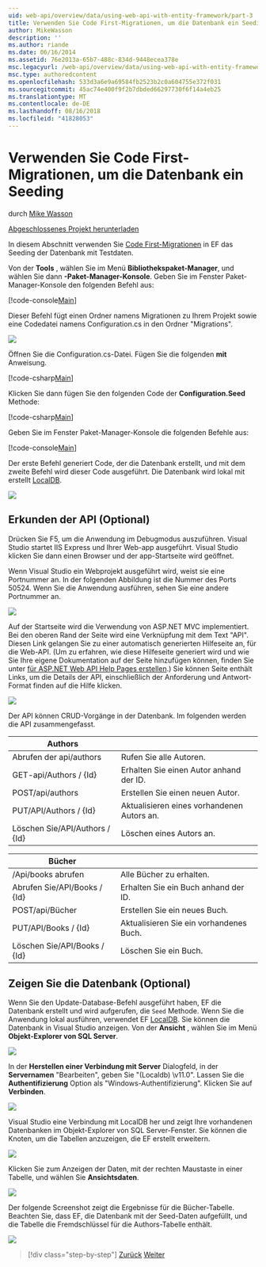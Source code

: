 ```yaml
---
uid: web-api/overview/data/using-web-api-with-entity-framework/part-3
title: Verwenden Sie Code First-Migrationen, um die Datenbank ein Seeding | Microsoft-Dokumentation
author: MikeWasson
description: ''
ms.author: riande
ms.date: 06/16/2014
ms.assetid: 76e2013a-65b7-488c-834d-9448ecea378e
msc.legacyurl: /web-api/overview/data/using-web-api-with-entity-framework/part-3
msc.type: authoredcontent
ms.openlocfilehash: 533d3a6e9a69584fb2523b2c0a604755e372f031
ms.sourcegitcommit: 45ac74e400f9f2b7dbded66297730f6f14a4eb25
ms.translationtype: MT
ms.contentlocale: de-DE
ms.lasthandoff: 08/16/2018
ms.locfileid: "41828053"
---
```

<a name="use-code-first-migrations-to-seed-the-database"></a>Verwenden Sie Code First-Migrationen, um die Datenbank ein Seeding
====================
durch [Mike Wasson](https://github.com/MikeWasson)

[Abgeschlossenes Projekt herunterladen](https://github.com/MikeWasson/BookService)

In diesem Abschnitt verwenden Sie [Code First-Migrationen](https://msdn.microsoft.com/data/jj591621) in EF das Seeding der Datenbank mit Testdaten.

Von der **Tools** , wählen Sie im Menü **Bibliothekspaket-Manager**, und wählen Sie dann **-Paket-Manager-Konsole**. Geben Sie im Fenster Paket-Manager-Konsole den folgenden Befehl aus:

[!code-console[Main](part-3/samples/sample1.cmd)]

Dieser Befehl fügt einen Ordner namens Migrationen zu Ihrem Projekt sowie eine Codedatei namens Configuration.cs in den Ordner "Migrations".

![](part-3/_static/image1.png)

Öffnen Sie die Configuration.cs-Datei. Fügen Sie die folgenden **mit** Anweisung.

[!code-csharp[Main](part-3/samples/sample2.cs)]

Klicken Sie dann fügen Sie den folgenden Code der **Configuration.Seed** Methode:

[!code-csharp[Main](part-3/samples/sample3.cs)]

Geben Sie im Fenster Paket-Manager-Konsole die folgenden Befehle aus:

[!code-console[Main](part-3/samples/sample4.cmd)]

Der erste Befehl generiert Code, der die Datenbank erstellt, und mit dem zweite Befehl wird dieser Code ausgeführt. Die Datenbank wird lokal mit erstellt [LocalDB](https://msdn.microsoft.com/library/hh510202.aspx).

![](part-3/_static/image2.png)

## <a name="explore-the-api-optional"></a>Erkunden der API (Optional)

Drücken Sie F5, um die Anwendung im Debugmodus auszuführen. Visual Studio startet IIS Express und Ihrer Web-app ausgeführt. Visual Studio klicken Sie dann einen Browser und der app-Startseite wird geöffnet.

Wenn Visual Studio ein Webprojekt ausgeführt wird, weist sie eine Portnummer an. In der folgenden Abbildung ist die Nummer des Ports 50524. Wenn Sie die Anwendung ausführen, sehen Sie eine andere Portnummer an.

![](part-3/_static/image3.png)

Auf der Startseite wird die Verwendung von ASP.NET MVC implementiert. Bei den oberen Rand der Seite wird eine Verknüpfung mit dem Text "API". Diesen Link gelangen Sie zu einer automatisch generierten Hilfeseite an, für die Web-API. (Um zu erfahren, wie diese Hilfeseite generiert wird und wie Sie Ihre eigene Dokumentation auf der Seite hinzufügen können, finden Sie unter [für ASP.NET Web API Help Pages erstellen](../../getting-started-with-aspnet-web-api/creating-api-help-pages.md).) Sie können Seite enthält Links, um die Details der API, einschließlich der Anforderung und Antwort-Format finden auf die Hilfe klicken.

![](part-3/_static/image4.png)

Der API können CRUD-Vorgänge in der Datenbank. Im folgenden werden die API zusammengefasst.

| Authors |  |
| --- | -- |
| Abrufen der api/authors | Rufen Sie alle Autoren. |
| GET-api/Authors / {Id} | Erhalten Sie einen Autor anhand der ID. |
| POST/api/authors | Erstellen Sie einen neuen Autor. |
| PUT/API/Authors / {Id} | Aktualisieren eines vorhandenen Autors an. |
| Löschen Sie/API/Authors / {Id} | Löschen eines Autors an. |

| Bücher |  |
| --- | -- |
| /Api/books abrufen | Alle Bücher zu erhalten. |
| Abrufen Sie/API/Books / {Id} | Erhalten Sie ein Buch anhand der ID. |
| POST/api/Bücher | Erstellen Sie ein neues Buch. |
| PUT/API/Books / {Id} | Aktualisieren Sie ein vorhandenes Buch. |
| Löschen Sie/API/Books / {Id} | Löschen Sie ein Buch. |

## <a name="view-the-database-optional"></a>Zeigen Sie die Datenbank (Optional)

Wenn Sie den Update-Database-Befehl ausgeführt haben, EF die Datenbank erstellt und wird aufgerufen, die `Seed` Methode. Wenn Sie die Anwendung lokal ausführen, verwendet EF [LocalDB](https://blogs.msdn.com/b/sqlexpress/archive/2011/07/12/introducing-localdb-a-better-sql-express.aspx). Sie können die Datenbank in Visual Studio anzeigen. Von der **Ansicht** , wählen Sie im Menü **Objekt-Explorer von SQL Server**.

![](part-3/_static/image5.png)

In der **Herstellen einer Verbindung mit Server** Dialogfeld, in der **Servernamen** "Bearbeiten", geben Sie "(Localdb) \v11.0". Lassen Sie die **Authentifizierung** Option als "Windows-Authentifizierung". Klicken Sie auf **Verbinden**.

![](part-3/_static/image6.png)

Visual Studio eine Verbindung mit LocalDB her und zeigt Ihre vorhandenen Datenbanken im Objekt-Explorer von SQL Server-Fenster. Sie können die Knoten, um die Tabellen anzuzeigen, die EF erstellt erweitern.

![](part-3/_static/image7.png)

Klicken Sie zum Anzeigen der Daten, mit der rechten Maustaste in einer Tabelle, und wählen Sie **Ansichtsdaten**.

![](part-3/_static/image8.png)

Der folgende Screenshot zeigt die Ergebnisse für die Bücher-Tabelle. Beachten Sie, dass EF, die Datenbank mit der Seed-Daten aufgefüllt, und die Tabelle die Fremdschlüssel für die Authors-Tabelle enthält.

![](part-3/_static/image9.png)

> [!div class="step-by-step"]
> [Zurück](part-2.md)
> [Weiter](part-4.md)
